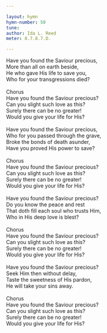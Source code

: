 ```yaml
---

layout: hymn
hymn-number: 50
tune: 
author: Ida L. Reed
meter: 8.7.8.7.D.

---
```

Have you found the Saviour precious,<br>More than all on earth beside,<br>He who gave His life to save you,<br>Who for your transgressions died?<br><br>Chorus<br>Have you found the Saviour precious?<br>Can you slight such love as this?<br>Surely there can be no greater!<br>Would you give your life for His?<br><br>Have you found the Saviour precious,<br>Who for you passed through the grave,<br>Broke the bonds of death asunder,<br>Have you proved His power to save?<br><br>Chorus<br>Have you found the Saviour precious?<br>Can you slight such love as this?<br>Surely there can be no greater!<br>Would you give your life for His?<br><br>Have you found the Saviour precious?<br>Do you know the peace and rest<br>That doth fill each soul who trusts Him,<br>Who in His deep love is blest?<br><br>Chorus<br>Have you found the Saviour precious?<br>Can you slight such love as this?<br>Surely there can be no greater!<br>Would you give your life for His?<br><br>Have you found the Saviour precious?<br>Seek Him then without delay,<br>Taste the sweetness of His pardon,<br>He will take your sins away.<br><br>Chorus<br>Have you found the Saviour precious?<br>Can you slight such love as this?<br>Surely there can be no greater!<br>Would you give your life for His?<br><br><br>
